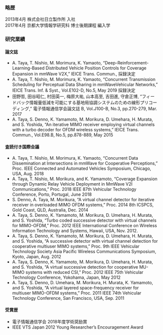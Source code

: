 ### 略歴
2013年4月 株式会社日立製作所 入社  
2017年4月 京都大学情報学研究科 博士後期課程 編入学

### 研究業績
#### 論文誌
- A. Taya, T. Nishio, M. Morimura, K. Yamaoto, “Deep-Reinforcement-Learning-Based Distributed Vehicle Position Controls for Coverage Expansion in mmWave V2X,” IEICE Trans. Commun., 採録決定
- A. Taya, T. Nishio, M. Morimura, K. Yamaoto, “Concurrent Transmission Scheduling for Perceptual Data Sharing in mmWaveVehicular Networks,” IEICE Trans. Inf. & Syst., Vol.E102-D, No.5, May 2019 採録決定
- 田野哲, 田谷昭仁, 村田英一, 梅原大祐, 山本高至, 吉田進, 守倉正博, “フィードバック情報量低減を可能にする基地局協調システムのための線形プリコーディング,” 電子情報通信学会論文誌 B, Vol.J100-B, No.3, pp.270-279, Mar. 2017
- A. Taya, S. Denno, K. Yamamoto, M. Morikura, D. Umehara, H. Murata, and S. Yoshida, “An iterative MIMO receiver employing virtual channels with a turbo decoder for OFDM wireless systems,” IEICE Trans. Commun., Vol.E98.B, No.5, pp.878-889, May 2015

#### 査読付き国際会議
- A. Taya, T. Nishio, M. Morimura, K. Yamaoto, “Concurrent Data Dissemination at Intersections in mmWave for Cooperative Perceptions,” Proc. IEEE Connected and Automated Vehicles Symposium, Chicago, USA, Aug. 2018
- A. Taya, T. Nishio, M. Morikura, and K. Yamamoto, “Coverage Expansion through Dynamic Relay Vehicle Deployment in MmWave V2I Communications,” Proc. 2018 IEEE 87th Vehicular Technology Conference, Porto, Portugal, June 2018
- S. Denno, A. Taya, M. Morikura, “A virtual channel detector for iterative receiver in overloaded MIMO OFDM systems,” Proc. 2014 8th ICSPCS, Gold Coast, QLD, Australia, Dec. 2014
- A. Taya, S. Denno, K. Yamamoto, M. Morikura, D. Umehara, H. Murata, and S. Yoshida, “Turbo coded successive detector with virtual channels for MIMO-OFDM,” Proc. 2012 IEEE International Conference on Wireless Information Technology and Systems, Hawaii, USA, Nov. 2012.
- A. Taya, S. Denno, K. Yamamoto, M. Morikura, D. Umehara, H. Murata, and S. Yoshida, “A successive detector with virtual channel detection for cooperative multiuser MIMO systems,” Proc. 9th IEEE Vehicular Technology Society Asia Pacific Wireless Communications Symposium, Kyoto, Japan, Aug. 2012
- A. Taya, S. Denno, K. Yamamoto, M. Morikura, D. Umehara, H. Murata, and S. Yoshida, “A virtual successive detection for cooperative MU-MIMO systems with reduced CSI,” Proc. 2012 IEEE 75th Vehicular Technology Conference, Yokohama, Japan, May 2012
- A. Taya, S. Denno, D. Umehara, M. Morikura, H. Murata, K. Yamamoto, and S. Yoshida, “A virtual layered space-frequency receiver for multiuser MIMO-OFDM systems,” Proc. 2011 IEEE 74th Vehicular Technology Conference, San Francisco, USA, Sep. 2011

#### 受賞歴
- 電子情報通信学会 2018年度学術奨励賞
- IEEE VTS Japan 2012 Young Researcher’s Encouragement Award 

